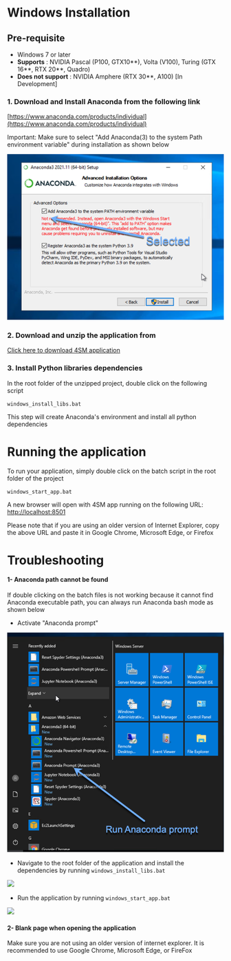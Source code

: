 # Windows Installation 

## Pre-requisite
- Windows 7 or later
- **Supports** : NVIDIA Pascal (P100, GTX10**), Volta (V100), Turing (GTX 16**, RTX 20**, Quadro)
- **Does not support** : NVIDIA Amphere (RTX 30**, A100) [In Development]

### 1. Download and Install Anaconda from the following link

[https://www.anaconda.com/products/individual](https://www.anaconda.com/products/individual)

Important: Make sure to select "Add Anaconda(3) to the system Path environment variable" during installation as shown below

![](anaconda_path.png)  

### 2. Download and unzip the application from

[Click here to download 4SM application](https://github.com/SharifAmit/4SM/archive/refs/heads/main.zip)

### 3. Install Python libraries dependencies 

In the root folder of the unzipped project, double click on the following script
```
windows_install_libs.bat
```
This step will create Anaconda's environment and install all python dependencies

# Running the application
To run your application, simply double click on the batch script in the root folder of the project
```
windows_start_app.bat
```
A new browser will open with 4SM app running on the following URL:
[http://localhost:8501](http://localhost:8501)

Please note that if you are using an older version of Internet Explorer, copy the above URL and paste it in Google Chrome,  Microsoft Edge, or Firefox

# Troubleshooting
 
#### 1- Anaconda path cannot be found
If double clicking on the batch files is not working because it cannot find Anaconda executable path, you can always run Anaconda bash mode as shown below

- Activate "Anaconda prompt"

![](anaconda_prompt.png)  

- Navigate to the root folder of the application and install the dependencies by running 
```windows_install_libs.bat```

![](windows_install_libs.png) 

- Run the application by running 
```windows_start_app.bat```

![](run_app_windows.png) 

#### 2- Blank page when opening the application

Make sure you are not using an older version of internet explorer. It is recommended to use Google Chrome, Microsoft Edge, or FireFox
